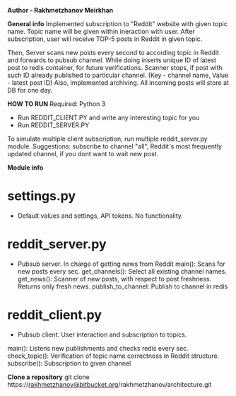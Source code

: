 **Author - Rakhmetzhanov Meirkhan**


**General info** 
Implemented subscription to "Reddit" website with given topic name.
Topic name will be given within ineraction with user.
After subscription, user will receive TOP-5 posts in Reddit in given topic. 

Then, Server scans new posts every second to according topic in Reddit and forwards to pubsub channel. 
While doing inserts unique ID of latest post to redis container, for future verifications.
Scanner stops, if post with such ID already published to particular channel. (Key - channel name, Value - latest post ID)
Also, implemented archiving. All incoming posts will store at DB for one day.

**HOW TO RUN**
Required: Python 3
- Run REDDIT_CLIENT.PY and write any interesting topic for you
- Run REDDIT_SERVER.PY

To simulate multiple client subscription, run multiple reddit_server.py module.
Suggestions: subscribe to channel "all", Reddit's most frequently updated channel, if you dont want to wait new post.


**Module info**
# settings.py
- Default values and settings, API tokens. No functionality.

# reddit_server.py 
- Pubsub server. In charge of getting news from Reddit
main():         Scans for new posts every sec. 
get_channels(): Select all existing channel names.
get_news():     Scanner of new posts, with respect to post freshness. Returns only fresh news. 
publish_to_channel: Publish to channel in redis

# reddit_client.py 
- Pubsub client. User interaction and subscription to topics.

main():         Listens new publishments and checks redis every sec.
check_topic():  Verification of topic name correctness in Reddit structure.
subscribe():    Subscription to given channel


**Clone a repository**
git clone https://rakhmetzhanov@bitbucket.org/rakhmetzhanov/architecture.git